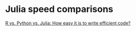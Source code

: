 # Julia speed comparisons

[R vs. Python vs. Julia: How easy it is to write efficient code?](https://towardsdatascience.com/r-vs-python-vs-julia-90456a2bcbab)
